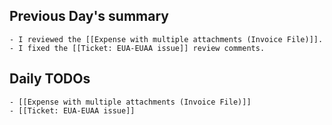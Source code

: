 ## Previous Day's summary
	- I reviewed the [[Expense with multiple attachments (Invoice File)]].
	- I fixed the [[Ticket: EUA-EUAA issue]] review comments.
## Daily TODOs
	- [[Expense with multiple attachments (Invoice File)]]
	- [[Ticket: EUA-EUAA issue]]